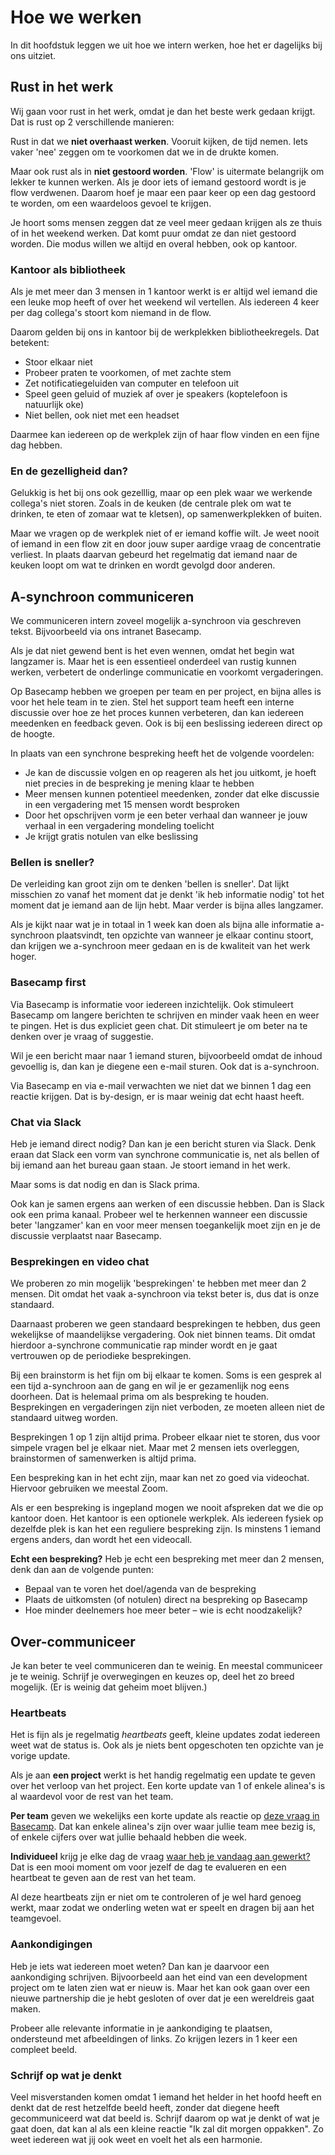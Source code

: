 # Hoe we werken
In dit hoofdstuk leggen we uit hoe we intern werken, hoe het er dagelijks bij ons uitziet.

## Rust in het werk
Wij gaan voor rust in het werk, omdat je dan het beste werk gedaan krijgt. Dat is rust op 2 verschillende manieren:

Rust in dat we **niet overhaast werken**. Vooruit kijken, de tijd nemen. Iets vaker 'nee' zeggen om te voorkomen dat we in de drukte komen.

Maar ook rust als in **niet gestoord worden**. 'Flow' is uitermate belangrijk om lekker te kunnen werken. Als je door iets of iemand gestoord wordt is je flow verdwenen. Daarom hoef je maar een paar keer op een dag gestoord te worden, om een waardeloos gevoel te krijgen.

Je hoort soms mensen zeggen dat ze veel meer gedaan krijgen als ze thuis of in het weekend werken. Dat komt puur omdat ze dan niet gestoord worden. Die modus willen we altijd en overal hebben, ook op kantoor.

### Kantoor als bibliotheek
Als je met meer dan 3 mensen in 1 kantoor werkt is er altijd wel iemand die een leuke mop heeft of over het weekend wil vertellen. Als iedereen 4 keer per dag collega's stoort kom niemand in de flow.

Daarom gelden bij ons in kantoor bij de werkplekken bibliotheekregels. Dat betekent:

- Stoor elkaar niet
- Probeer praten te voorkomen, of met zachte stem
- Zet notificatiegeluiden van computer en telefoon uit
- Speel geen geluid of muziek af over je speakers (koptelefoon is natuurlijk oke)
- Niet bellen, ook niet met een headset

Daarmee kan iedereen op de werkplek zijn of haar flow vinden en een fijne dag hebben.

### En de gezelligheid dan?
Gelukkig is het bij ons ook gezelllig, maar op een plek waar we werkende collega's niet storen. Zoals in de keuken (de centrale plek om wat te drinken, te eten of zomaar wat te kletsen), op samenwerkplekken of buiten.

Maar we vragen op de werkplek niet of er iemand koffie wilt. Je weet nooit of iemand in een flow zit en door jouw super aardige vraag de concentratie verliest. In plaats daarvan gebeurd het regelmatig dat iemand naar de keuken loopt om wat te drinken en wordt gevolgd door anderen.

## A-synchroon communiceren
We communiceren intern zoveel mogelijk a-synchroon via geschreven tekst. Bijvoorbeeld via ons intranet Basecamp.

Als je dat niet gewend bent is het even wennen, omdat het begin wat langzamer is. Maar het is een essentieel onderdeel van rustig kunnen werken, verbetert de onderlinge communicatie en voorkomt vergaderingen.

Op Basecamp hebben we groepen per team en per project, en bijna alles is voor het hele team in te zien. Stel het support team heeft een interne discussie over hoe ze het proces kunnen verbeteren, dan kan iedereen meedenken en feedback geven. Ook is bij een beslissing iedereen direct op de hoogte.

In plaats van een synchrone bespreking heeft het de volgende voordelen:

- Je kan de discussie volgen en op reageren als het jou uitkomt, je hoeft niet precies in de bespreking je mening klaar te hebben
- Meer mensen kunnen potentieel meedenken, zonder dat elke discussie in een vergadering met 15 mensen wordt besproken
- Door het opschrijven vorm je een beter verhaal dan wanneer je jouw verhaal in een vergadering mondeling toelicht
- Je krijgt gratis notulen van elke beslissing

### Bellen is sneller?
De verleiding kan groot zijn om te denken 'bellen is sneller'. Dat lijkt misschien zo vanaf het moment dat je denkt 'ik heb informatie nodig' tot het moment dat je iemand aan de lijn hebt. Maar verder is bijna alles langzamer.

Als je kijkt naar wat je in totaal in 1 week kan doen als bijna alle informatie a-synchroon plaatsvindt, ten opzichte van wanneer je elkaar continu stoort, dan krijgen we a-synchroon meer gedaan en is de kwaliteit van het werk hoger.

### Basecamp first
Via Basecamp is informatie voor iedereen inzichtelijk. Ook stimuleert Basecamp om langere berichten te schrijven en minder vaak heen en weer te pingen. Het is dus expliciet geen chat. Dit stimuleert je om beter na te denken over je vraag of suggestie.

Wil je een bericht maar naar 1 iemand sturen, bijvoorbeeld omdat de inhoud gevoellig is, dan kan je diegene een e-mail sturen. Ook dat is a-synchroon.

Via Basecamp en via e-mail verwachten we niet dat we binnen 1 dag een reactie krijgen. Dat is by-design, er is maar weinig dat echt haast heeft.

### Chat via Slack
Heb je iemand direct nodig? Dan kan je een bericht sturen via Slack. Denk eraan dat Slack een vorm van synchrone communicatie is, net als bellen of bij iemand aan het bureau gaan staan. Je stoort iemand in het werk.

Maar soms is dat nodig en dan is Slack prima.

Ook kan je samen ergens aan werken of een discussie hebben. Dan is Slack ook een prima kanaal. Probeer wel te herkennen wanneer een discussie beter 'langzamer' kan en voor meer mensen toegankelijk moet zijn en je de discussie verplaatst naar Basecamp.

### Besprekingen en video chat
We proberen zo min mogelijk 'besprekingen' te hebben met meer dan 2 mensen. Dit omdat het vaak a-synchroon via tekst beter is, dus dat is onze standaard.

Daarnaast proberen we geen standaard besprekingen te hebben, dus geen wekelijkse of maandelijkse vergadering. Ook niet binnen teams. Dit omdat hierdoor a-synchrone communicatie rap minder wordt en je gaat vertrouwen op de periodieke besprekingen.

Bij een brainstorm is het fijn om bij elkaar te komen. Soms is een gesprek al een tijd a-synchroon aan de gang en wil je er gezamenlijk nog eens doorheen. Dat is helemaal prima om als bespreking te houden. Besprekingen en vergaderingen zijn niet verboden, ze moeten alleen niet de standaard uitweg worden.

Besprekingen 1 op 1 zijn altijd prima. Probeer elkaar niet te storen, dus voor simpele vragen bel je elkaar niet. Maar met 2 mensen iets overleggen, brainstormen of samenwerken is altijd prima.

Een bespreking kan in het echt zijn, maar kan net zo goed via videochat. Hiervoor gebruiken we meestal Zoom.

Als er een bespreking is ingepland mogen we nooit afspreken dat we die op kantoor doen. Het kantoor is een optionele werkplek. Als iedereen fysiek op dezelfde plek is kan het een reguliere bespreking zijn. Is minstens 1 iemand ergens anders, dan wordt het een videocall.

**Echt een bespreking?**
Heb je echt een bespreking met meer dan 2 mensen, denk dan aan de volgende punten:

- Bepaal van te voren het doel/agenda van de bespreking
- Plaats de uitkomsten (of notulen) direct na bespreking op Basecamp
- Hoe minder deelnemers hoe meer beter – wie is echt noodzakelijk?

## Over-communiceer
Je kan beter te veel communiceren dan te weinig. En meestal communiceer je te weinig. Schrijf je overwegingen en keuzes op, deel het zo breed mogelijk. (Er is weinig dat geheim moet blijven.)

### Heartbeats
Het is fijn als je regelmatig *heartbeats* geeft, kleine updates zodat iedereen weet wat de status is. Ook als je niets bent opgeschoten ten opzichte van je vorige update.

Als je aan **een project** werkt is het handig regelmatig een update te geven over het verloop van het project. Een korte update van 1 of enkele alinea's is al waardevol voor de rest van het team.

**Per team** geven we wekelijks een korte update als reactie op [deze vraag in Basecamp](https://3.basecamp.com/3093964/buckets/1781603/questions/1684505943). Dat kan enkele alinea's zijn over waar jullie team mee bezig is, of enkele cijfers over wat jullie behaald hebben die week.

**Individueel** krijg je elke dag de vraag [waar heb je vandaag aan gewerkt?](https://3.basecamp.com/3093964/buckets/1781603/questions/1684495112) Dat is een mooi moment om voor jezelf de dag te evalueren en een heartbeat te geven aan de rest van het team.

Al deze heartbeats zijn er niet om te controleren of je wel hard genoeg werkt, maar zodat we onderling weten wat er speelt en dragen bij aan het teamgevoel.

### Aankondigingen
Heb je iets wat iedereen moet weten? Dan kan je daarvoor een aankondiging schrijven. Bijvoorbeeld aan het eind van een development project om te laten zien wat er nieuw is. Maar het kan ook gaan over een nieuwe partnership die je hebt gesloten of over dat je een wereldreis gaat maken.

Probeer alle relevante informatie in je aankondiging te plaatsen, ondersteund met afbeeldingen of links. Zo krijgen lezers in 1 keer een compleet beeld.

### Schrijf op wat je denkt
Veel misverstanden komen omdat 1 iemand het helder in het hoofd heeft en denkt dat de rest hetzelfde beeld heeft, zonder dat diegene heeft gecommuniceerd wat dat beeld is. Schrijf daarom op wat je denkt of wat je gaat doen, dat kan al als een kleine reactie "Ik zal dit morgen oppakken". Zo weet iedereen wat jij ook weet en voelt het als een harmonie.
